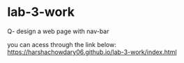 # lab-3-work
Q- design a web page with nav-bar

you can acess through the link below:
https://harshachowdary06.github.io/lab-3-work/index.html
